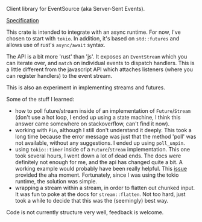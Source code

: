 Client library for EventSource (aka Server-Sent Events).

[Specification](https://html.spec.whatwg.org/multipage/server-sent-events.html#server-sent-events)

This crate is intended to integrate with an async runtime. For now, I've chosen to start with `tokio`. In addition, it's based on `std::futures` and allows use of rust's `async/await` syntax.

The API is a bit more 'rust' than 'js'. It exposes an `EventStream` which you can iterate over, and `match` on individual events to dispatch handlers. This is a little different from the javascript API which attaches listeners (where you can register handlers) to the event stream.

This is also an experiment in implementing streams and futures.

Some of the stuff I learned:
- how to poll future/stream inside of an implementation of `Future`/`Stream` (don't use a hot loop, I ended up using a state machine, I think this answer came somewhere on stackoverflow, can't find it now).
- working with `Pin`, although I still don't understand it deeply. This took a long time because the error message was just that the method 'poll' was not available, without any suggestions. I ended up using `poll_unpin`.
- using `tokio::timer` inside of a `Future`/`Stream` implementation. This one took several hours, I went down a lot of dead ends. The docs were definitely not enough for me, and the api has changed quite a bit. A working example would probably have been really helpful. This [issue](https://github.com/tokio-rs/tokio/issues/1466#issuecomment-522300040) provided the aha moment. Fortunately, since I was using the tokio runtime, the solution was simple.
- wrapping a stream within a stream, in order to flatten out chunked input. It was fun to poke at the docs for `stream::flatten`. Not too hard, just took a while to decide that this was the (seemingly) best way.

Code is not currently structure very well, feedback is welcome.
